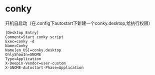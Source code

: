 # conky
开机自启动（在.config下autostart下新建一个conky.desktop,给执行权限）
```
[Desktop Entry]
Comment=Start conky script
Exec=conky -d
Name=Conky
Name[en_US]=conky.desktop
OnlyShowIn=GNOME
Type=Application
X-Deepin-Vendor=user-custom
X-GNOME-Autostart-Phase=Application
```
